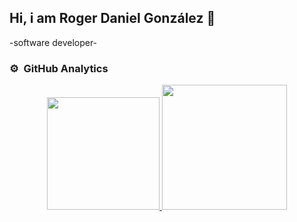 ## Hi, i am Roger Daniel González 👋
-software developer-


### ⚙️ &nbsp;GitHub Analytics

<p align="center">
<a href="https://github.com/RogerDGonz">
  <img height="180em" src="https://github-readme-stats-eight-theta.vercel.app/api?username=RogerDGonz&show_icons=true&theme=algolia&include_all_commits=true&count_private=false"/>
  <img height="200em" src="https://github-readme-stats-eight-theta.vercel.app/api/top-langs/?username=RogerDGonz&layout=compact&langs_count=10&theme=algolia"/>
</a>
</p>

<!--
**RogerDGonz/RogerDGonz** is a ✨ _special_ ✨ repository because its `README.md` (this file) appears on your GitHub profile.

Here are some ideas to get you started:

- 🔭 I’m currently working on ... 
- 🌱 I’m currently learning ...
- 👯 I’m looking to collaborate on ...
- 🤔 I’m looking for help with ...
- 💬 Ask me about ...
- 📫 How to reach me: ...
- 😄 Pronouns: ...
- ⚡ Fun fact: ...
-->
